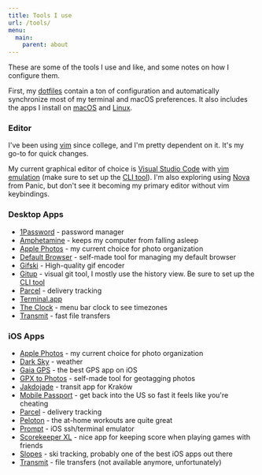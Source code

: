 ```yaml
---
title: Tools I use
url: /tools/
menu: 
  main:
    parent: about
---
```


These are some of the tools I use and like, and some notes on how I configure them.

First, my [dotfiles](https://github.com/apexskier/dotfiles) contain a ton of configuration and automatically synchronize most of my terminal and macOS preferences. It also includes the apps I install on [macOS](https://github.com/apexskier/dotfiles/blob/master/homebrew/Brewfile) and [Linux](https://github.com/apexskier/dotfiles/blob/master/linux/install.sh).

### Editor

I've been using [vim](https://www.vim.org) since college, and I'm pretty dependent on it. It's my go-to for quick changes.

My current graphical editor of choice is [Visual Studio Code](https://code.visualstudio.com/) with [vim emulation](https://marketplace.visualstudio.com/items?itemName=vscodevim.vim) (make sure to set up the [CLI tool](https://code.visualstudio.com/docs/editor/command-line)). I'm also exploring using [Nova](https://panic.com/nova/) from Panic, but don't see it becoming my primary editor without vim keybindings.

### Desktop Apps

- [1Password](https://1password.com/) - password manager
- [Amphetamine](https://apps.apple.com/us/app/amphetamine/id937984704?mt=12) - keeps my computer from falling asleep
- [Apple Photos](https://www.apple.com/ios/photos/) - my current choice for photo organization
- [Default Browser](https://defaultbrowser.app) - self-made tool for managing my default browser
- [Gifski](https://sindresorhus.com/gifski) - High-quality gif encoder
- [Gitup](https://gitup.co) - visual git tool, I mostly use the history view. Be sure to set up the [CLI tool](https://github.com/git-up/GitUp/wiki/Using-GitUp-Command-Line-Tool)
- [Parcel](https://parcelapp.net/) - delivery tracking
- [Terminal.app](https://en.wikipedia.org/wiki/Terminal_(macOS))
- [The Clock](https://apps.apple.com/us/app/the-clock/id488764545?mt=12) - menu bar clock to see timezones
- [Transmit](https://panic.com/transmit/) - fast file transfers

### iOS Apps

- [Apple Photos](https://www.apple.com/ios/photos/) - my current choice for photo organization
- [Dark Sky](https://darksky.net/app) - weather
- [Gaia GPS](https://apps.apple.com/us/app/gaia-gps-hiking-offroad-maps/id1201979492) - the best GPS app on iOS
- [GPX to Photos](https://apps.apple.com/us/app/gpx-to-photos/id1403201208) - self-made tool for geotagging photos
- [Jakdojade](https://jakdojade.pl/krakow/trasa/) - transit app for Kraków
- [Mobile Passport](https://apps.apple.com/us/app/mobile-passport/id907024887) - get back into the US so fast it feels like you're cheating
- [Parcel](https://parcelapp.net/) - delivery tracking
- [Peloton](https://www.onepeloton.com/app) - the at-home workouts are quite great
- [Prompt](https://panic.com/prompt/) - iOS ssh/terminal emulator
- [Scorekeeper XL](https://apps.apple.com/us/app/scorekeeper-xl/id463243024) - nice app for keeping score when playing games with friends
- [Slopes](https://getslopes.com/) - ski tracking, probably one of the best iOS apps out there
- [Transmit](https://panic.com/blog/the-future-of-transmit-ios/) - file transfers (not available anymore, unfortunately)
